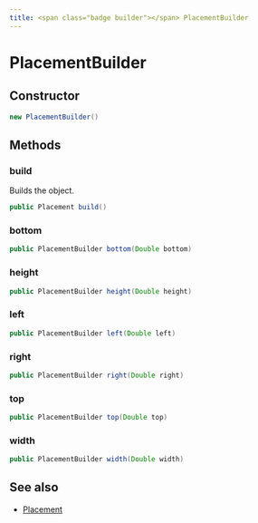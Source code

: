 ```yaml
---
title: <span class="badge builder"></span> PlacementBuilder
---
```

# <span class="badge builder"></span> PlacementBuilder

## Constructor

```java
new PlacementBuilder()
```
## Methods

### <span class="badge object-method"></span> build

Builds the object.

```java
public Placement build()
```

### <span class="badge object-method"></span> bottom

```java
public PlacementBuilder bottom(Double bottom)
```

### <span class="badge object-method"></span> height

```java
public PlacementBuilder height(Double height)
```

### <span class="badge object-method"></span> left

```java
public PlacementBuilder left(Double left)
```

### <span class="badge object-method"></span> right

```java
public PlacementBuilder right(Double right)
```

### <span class="badge object-method"></span> top

```java
public PlacementBuilder top(Double top)
```

### <span class="badge object-method"></span> width

```java
public PlacementBuilder width(Double width)
```

## See also

 * <span class="badge object-type-class"></span> [Placement](./object-Placement.md)
